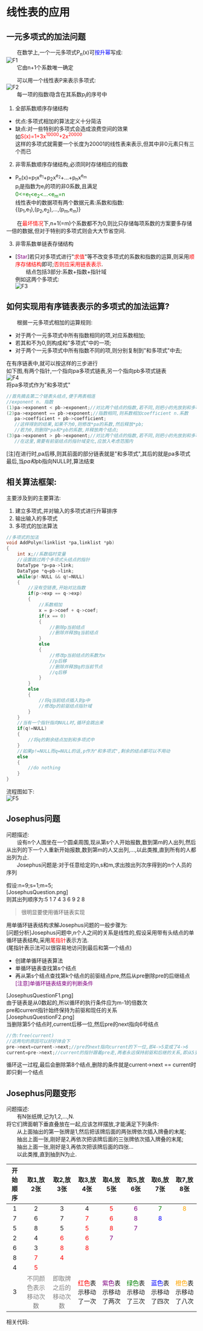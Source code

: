 线性表的应用
==========
一元多项式的加法问题
------------
&emsp;&emsp;在数学上,一个一元多项式P<sub>n</sub>(x)可<font color=blue>按升幂</font>写成:<br>
![F1](https://github.com/CyberYui/DataStructures/blob/master/C/TheUseOfLineList/PolynomialAddition/polymerizationF1.png)<br>
&emsp;&emsp;它由n+1个系数唯一确定<br>

&emsp;&emsp;可以用一个线性表P来表示多项式:<br>
![F2](https://github.com/CyberYui/DataStructures/blob/master/C/TheUseOfLineList/PolynomialAddition/polymerizationF2.png)<br>
&emsp;&emsp;每一项的指数i隐含在其系数p<sub>i</sub>的序号中<br>

1. 全部系数顺序存储结构
* 优点:多项式相加的算法定义十分简洁
* 缺点:对一些特别的多项式会造成浪费空间的效果<br>
    如<font color=red>S(x)=1+3x<sup>10000</sup>+2x<sup>20000</sup></font><br>
    这样的多项式就需要一个长度为20001的线性表来表示,但其中非0元素只有三个而已<br>

2. 非零系数顺序存储结构,必须同时存储相应的指数
* P<sub>n</sub>(x)=p<sub>1</sub>x<sup>e<sub>1</sub></sup>+p<sub>2</sub>x<sup>e<sub>2</sub></sup>+...+p<sub>n</sub>x<sup>e<sub>m</sub></sup><br>
    p<sub>i</sub>是指数为e<sub>i</sub>的项的非0系数,且满足<br>
    <font color=green>0<=e<sub>1</sub><e<sub>2</sub><...<e<sub>m</sub>=n</font><br>
    线性表中的数据项有两个数据元素:系数和指数:<br>
    {(p<sub>1</sub>,e<sub>1</sub>),(p<sub>2</sub>,e<sub>2</sub>),...,(p<sub>m</sub>,e<sub>m</sub>)}<br>

&emsp;&emsp;在<font color=red>最坏情况</font>下,n+1(=m)个系数都不为0,则比只存储每项系数的方案要多存储一倍的数据,但对于特别的多项式则会大大节省空间.<br>

3. 非零系数单链表存储结构
* [<font color=purple>Star</font>]若只对多项式进行"<font color=red>求值</font>"等不改变多项式的系数和指数的运算,则采用<font color=red>顺序存储结构</font>即可;<font color=red>否则应采用链表表示</font>.<br>
&emsp;&emsp;结点包括3部分:系数+指数+指针域<br>
例如这两个多项式:<br>
![F3](https://github.com/CyberYui/DataStructures/blob/master/C/TheUseOfLineList/PolynomialAddition/polymerizationF3.png)<br>

如何实现用有序链表表示的多项式的加法运算?
-------------
&emsp;&emsp;根据一元多项式相加的运算规则:
* 对于两个一元多项式中所有指数相同的项,对应系数相加;
* 若其和不为0,则构成和"多项式"中的一项;
* 对于两个一元多项式中所有指数不同的项,则分别复制到"和多项式"中去;

在有序链表中,就可以按这样的三步进行<br>
如下图,有两个指针,一个指向pa多项式链表,另一个指向pb多项式链表<br>
![F4](https://github.com/CyberYui/DataStructures/blob/master/C/TheUseOfLineList/PolynomialAddition/polymerizationF4.png)<br>
将pa多项式作为"和多项式"<br>

```c
//首先摘去第二个链表头结点,便于两表相连
//exponent n. 指数
(1)pa->exponent < pb->exponent;//对比两个结点的指数,若不同,则把小的先放到和多项式链表中
(2)pa->exponent == pb->exponent;//指数相同,则系数相加coefficient n.系数
   pa->coefficient + pb->coefficient;
   //这样得到的结果,如果不为0,则修改*pa的系数,然后释放*pb;
   //若为0,则删除*pa和*pb的系数,并释放两个结点;
(3)pa->exponent > pb->exponent;//对比两个结点的指数,若不同,则把小的先放到和多项式链表中
   //在这里,需要有前驱结点的指针域变化,应放入考虑范围内
```

[注]在进行时,pa后移,则其前面的部分链表就是"和多项式",其后的就是pa多项式
    最后,当*pa和*pb指向NULL时,算法结束<br>

相关算法框架:
----------
主要涉及到的主要算法:<br>
1. 建立多项式,并对输入的多项式进行升幂排序
2. 输出输入的多项式
3. 多项式的加法算法

```c
//多项式的加法
void AddPolyn(linklist *pa,linklist *pb)
{
    int x;//系数临时变量
    //设置跳过两个多项式头结点的指针
    DataType *p=pa->link;
    DataType *q=pb->link;
    while(p!-NULL && q!=NULL)
    {
        //没有空链表,开始对比指数
        if(p->exp == q->exp)
        {
            //系数相加
            x = p->coef + q->coef;
            if(x == 0)
            {
                //删除p当前结点
                //删除并释放q当前结点
            }
            else
            {
                //修改p当前结点的系数为x
                //p后移
                //删除并释放q的当前节点
                //q后移
            }
        }
        else
        {
            //将q当前结点插入到p中
            //修改p的前驱结点指针域
        }
    }
    //当有一个指针指向NULL时,循环会跳出来
    if(q!=NULL)
    {
        //将q的剩余结点加到和多项式中
    }
    //如果p!=NULL而q=NULL的话,p作为"和多项式",剩余的结点都可以不用动
    else
    {
        //do nothing
    }
}
```
流程图如下:<br>
![F5](https://github.com/CyberYui/DataStructures/blob/master/C/TheUseOfLineList/PolynomialAddition/polymerizationF5.png)<br>

Josephus问题
---------
问题描述:<br>
&emsp;&emsp;设有n个人围坐在一个圆桌周围,现从第s个人开始报数,数到第m的人出列,然后从出列的下一个人重新开始报数,数到第m的人又出列,...,以此类推,直到所有的人都出列为止.<br>
&emsp;&emsp;Josephus问题是:对于任意给定的n,s和m,求出按出列次序得到的n个人员的序列<br>

假设:n=9;s=1;m=5;<br>
[JosephusQuestion.png]<br>
则其出列顺序为:5 1 7 4 3 6 9 2 8<br>

>很明显要使用循环链表实现

用单循环链表结构求解Josephus问题的一般步骤为:<br>
[问题分析]Josephus问题中,n个人之间的关系是线性的,假设采用带有头结点的单循环链表结构,采用<font color=red>尾指针</font>表示方法.<br>
(尾指针表示法可以很容易地访问到最后和第一个结点)
* 创建单循环链表算法
* 单循环链表查找第s个结点
* 再从第s个结点查找第k个结点的前驱结点pre,然后从pre删除pre的后继结点
<font color=purple>[注意]单循环链表结束的判断条件</font><br>

[JosephusQuestionF1.png]<br>
由于链表是从0数起的,所以循环的执行条件应为m-1的倍数次<br>
pre和current指针始终保持为前驱和现任的关系<br>
[JosephusQuestionF2.png]<br>
当删除第5个结点时,current后移一位,然后pre的next指向6号结点<br>

```c
//伪:free(current)
//这两句的原因可以好好体会下
pre->next=current->next;//pre的next指向current的下一位,即4->5变成了4->6
current=pre->next;//current的指针跟着pre走,两者永远保持前驱和后继的关系,即从5变为6
```

循环这一过程,最后会删除第8个结点,删除的条件就是current->next == current时即只剩一个结点<br>

Josephus问题变形
----------
问题描述:<br>
&emsp;&emsp;有N张纸牌,记为1,2,...,N.<br>
将它们牌面朝下垂直叠放在一起,应该怎样摆放,才能满足下列条件:<br>
&emsp;&emsp;从上面抽出的第一张牌是1,然后把该牌后面的两张牌依次插入牌叠的末尾;<br>
&emsp;&emsp;抽出上面一张,刚好是2,再依次把该牌后面的三张牌依次插入牌叠的末尾;<br>
&emsp;&emsp;抽出上面一张,刚好是3,再依次把该牌后面的四张...<br>
&emsp;&emsp;以此类推,直到抽到N为止.<br>

|开始顺序|取1,放2张|取2,放3张|取3,放4张|取4,放5张|取5,放6张|取6,放7张|取7,放8张|
|:----:|:------------------------:|:------------------------:|:------------------------:|:---------------------------:|:-------------------------------------------:|:--------------------------------------------:|:-------------------------------------------:|
|1|2|3|4|<font color=red>5</font>|<font color=purple>6</font>|<font color=green>7</font>|<font color=orange>8</font>|
|7|6|7|<font color=red>7</font>|<font color=red>6</font>|<font color=purple>8</font>|<font color=blue>8</font>| |
|5|8|5|<font color=red>5</font>|<font color=red>8</font>|<font color=purple>7</font>| | |
|2|4|<font color=red>6</font>|<font color=red>6</font>|<font color=purple>7</font>| | | |
|6|3|<font color=red>8</font>|<font color=red>8</font>| | | | |
|8|<font color=red>7</font>|<font color=red>4</font>| | | | | |
|4|<font color=red>5</font>| | | | | | |
|3|<font color=gray>不同颜色表示移动次数</font>|<font color=grey>即取牌之后的移动次数</font>|<font color=red>红色</font>表示移动了一次|<font color=purple>紫色</font>表示移动了两次|<font color=green>绿色</font>表示移动了三次|<font color=blue>蓝色</font>表示移动了四次|<font color=orange>橙色</font>表示移动了八次|

相关代码:
```c

```